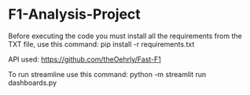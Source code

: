 # F1-Analysis-Project
 
Before executing the code you must install all the requirements from the TXT file, use this command: pip install -r requirements.txt

API used: https://github.com/theOehrly/Fast-F1

To run streamline use this command: python -m streamlit run dashboards.py
